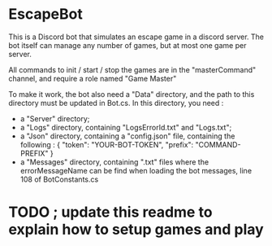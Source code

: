 # EscapeBot
This is a Discord bot that simulates an escape game in a discord server. 
The bot itself can manage any number of games, but at most one game per server.

All commands to init / start / stop the games are in the "masterCommand" channel, and require a role named "Game Master"


To make it work, the bot also need a "Data" directory, and the path to this directory must be updated in Bot.cs.
In this directory, you need :
- a "Server" directory;
- a "Logs" directory, containing "LogsErrorId.txt" and "Logs.txt";
- a "Json" directory, containing a "config.json" file, containing the following :
{
    "token": "YOUR-BOT-TOKEN",
    "prefix": "COMMAND-PREFIX"
}
- a "Messages" directory, containing "<errorMessageName>.txt" files where the errorMessageName can be find when loading the bot messages, line 108 of BotConstants.cs

  
# TODO ; update this readme to explain how to setup games and play
